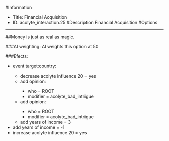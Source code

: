 #Information
 - Title: Financial Acquisition
 - ID: acolyte_interaction.25
#Description
Financial Acquisition
#Options

___
##Money is just as real as magic.

###AI weighting:
AI weights this option at 50


###Efects:<ul><li>event target:country:</li><ul><li>decrease acolyte influence 20 = yes</li><li>add opinion:</li><ul><li>who = ROOT</li><li>modifier = acolyte_bad_intrigue</li></ul><li>add opinion:</li><ul><li>who = ROOT</li><li>modifier = acolyte_bad_intrigue</li></ul><li>add years of income = 3</li></ul><li>add years of income = -1</li><li>increase acolyte influence 20 = yes</li></ul>
